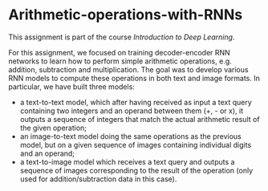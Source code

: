 # Arithmetic-operations-with-RNNs
This assignment is part of the course *Introduction to Deep Learning*.

For this assignment, we focused on training decoder-encoder RNN networks to learn how to perform simple arithmetic operations, e.g. addition, subtraction and multiplication. The goal was to develop various RNN models to compute these operations in both text and image formats. In particular, we have built three models: 
- a text-to-text model, which after having received as input a text query containing two integers and an operand between them (+, - or x), it outputs a sequence of integers that match the actual arithmetic result of the given operation; 
- an image-to-text model doing the same operations as the previous model, but on a given sequence of images containing individual digits and an operand; 
- a text-to-image model which receives a text query and outputs a sequence of images corresponding to the result of the operation (only used for addition/subtraction data in this case). 
